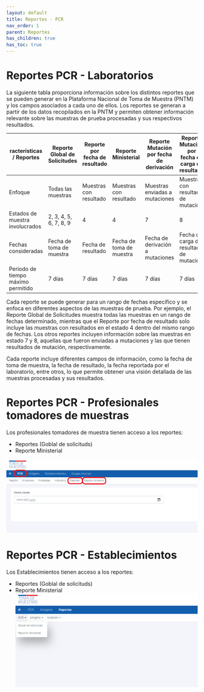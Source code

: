 ```yaml
---
layout: default
title: Reportes - PCR
nav_order: 1
parent: Reportes
has_children: true
has_toc: true
---
```


# Reportes PCR - Laboratorios


La siguiente tabla proporciona información sobre los distintos reportes que se pueden generar en la Plataforma Nacional de Toma de Muestra (PNTM) y los campos asociados a cada uno de ellos. Los reportes se generan a partir de los datos recopilados en la PNTM y permiten obtener información relevante sobre las muestras de prueba procesadas y sus respectivos resultados.

| racterísticas / Reportes           | Reporte Global de Solicitudes | Reporte por fecha de resultado | Reporte Ministerial      | Reporte Mutación por fecha de derivación | Reporte Mutación por fecha de carga de resultado |
|------------------------------------|-------------------------------|--------------------------------|--------------------------|------------------------------------------|--------------------------------------------------|
| Enfoque                            | Todas las muestras            | Muestras con resultado         | Muestras con resultado   | Muestras enviadas a mutaciones           | Muestras con resultado de mutación               |
| Estados de muestra involucrados    | 2, 3, 4, 5, 6, 7, 8, 9        | 4                              | 4                        | 7                                        | 8                                                |
| Fechas consideradas                | Fecha de toma de muestra      | Fecha de resultado             | Fecha de toma de muestra | Fecha de derivación a mutaciones         | Fecha de carga de resultado de mutación          |
| Periodo de tiempo máximo permitido | 7 días                        | 7 días                         | 7 días                   | 7 días                                   | 7 días                                           |


Cada reporte se puede generar para un rango de fechas específico y se enfoca en diferentes aspectos de las muestras de prueba. Por ejemplo, el Reporte Global de Solicitudes muestra todas las muestras en un rango de fechas determinado, mientras que el Reporte por fecha de resultado solo incluye las muestras con resultados en el estado 4 dentro del mismo rango de fechas. Los otros reportes incluyen información sobre las muestras en estado 7 y 8, aquellas que fueron enviadas a mutaciones y las que tienen resultados de mutación, respectivamente.

Cada reporte incluye diferentes campos de información, como la fecha de toma de muestra, la fecha de resultado, la fecha reportada por el laboratorio, entre otros, lo que permite obtener una visión detallada de las muestras procesadas y sus resultados. 

# Reportes PCR - Profesionales tomadores de muestras

Los profesionales tomadores de muestra tienen acceso a los reportes:
- Reportes (Goblal de solicituds)
- Reporte Ministerial

![](img/20230320122347.png)

# Reportes PCR - Establecimientos
Los Establecimientos tienen acceso a los reportes:
- Reportes (Goblal de solicituds)
- Reporte Ministerial
![](img/20230320122647.png)
